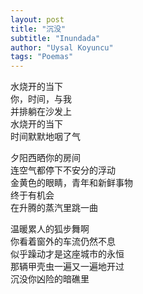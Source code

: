 ```yaml
---
layout: post
title: "沉没"
subtitle: "Inundada"
author: "Uysal Koyuncu"
tags: "Poemas"
---
```


水烧开的当下  
你，时间，与我  
并排躺在沙发上  
水烧开的当下  
时间默默地咽了气  
  
夕阳西晒你的房间  
连空气都停下不安分的浮动  
金黄色的眼睛，青年和新鲜事物  
终于有机会  
在升腾的蒸汽里跳一曲  
  
温暖累人的狐步舞啊  
你看着窗外的车流仍然不息  
似乎躁动才是这座城市的永恒  
那辆甲壳虫一遍又一遍地开过  
沉没你凶险的暗礁里  
